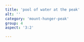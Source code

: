 ```yaml
---
title: 'pool of water at the peak'
alt: ''
category: 'mount-hunger-peak'
group: 4
aspect: '3:2'

---
```

